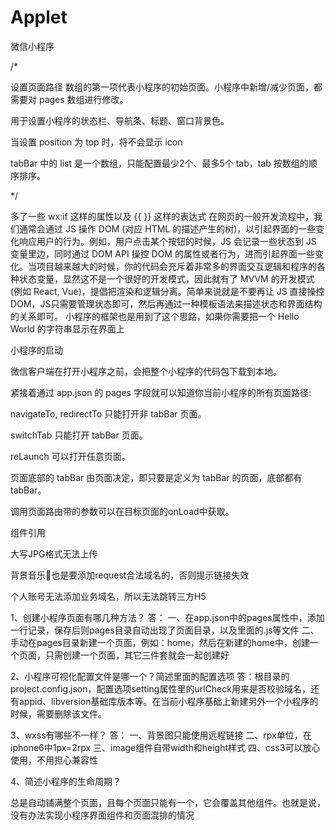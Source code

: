# Applet
微信小程序

/*

设置页面路径 数组的第一项代表小程序的初始页面。小程序中新增/减少页面，都需要对 pages 数组进行修改。

用于设置小程序的状态栏、导航条、标题、窗口背景色。

当设置 position 为 top 时，将不会显示 icon

tabBar 中的 list 是一个数组，只能配置最少2个、最多5个 tab，tab 按数组的顺序排序。 

*/

多了一些 wx:if 这样的属性以及 {{ }} 这样的表达式 在网页的一般开发流程中，我们通常会通过 JS 操作 DOM (对应 HTML 的描述产生的树)，以引起界面的一些变化响应用户的行为。例如，用户点击某个按钮的时候，JS 会记录一些状态到 JS 变量里边，同时通过 DOM API 操控 DOM 的属性或者行为，进而引起界面一些变化。当项目越来越大的时候，你的代码会充斥着非常多的界面交互逻辑和程序的各种状态变量，显然这不是一个很好的开发模式，因此就有了 MVVM 的开发模式(例如 React, Vue)，提倡把渲染和逻辑分离。简单来说就是不要再让 JS 直接操控 DOM，JS只需要管理状态即可，然后再通过一种模板语法来描述状态和界面结构的关系即可。 小程序的框架也是用到了这个思路，如果你需要把一个 Hello World 的字符串显示在界面上

小程序的启动

微信客户端在打开小程序之前，会把整个小程序的代码包下载到本地。

紧接着通过 app.json 的 pages 字段就可以知道你当前小程序的所有页面路径:

navigateTo, redirectTo 只能打开非 tabBar 页面。

switchTab 只能打开 tabBar 页面。

reLaunch 可以打开任意页面。

页面底部的 tabBar 由页面决定，即只要是定义为 tabBar 的页面，底部都有 tabBar。

调用页面路由带的参数可以在目标页面的onLoad中获取。

组件引用

大写JPG格式无法上传

背景音乐🎵也是要添加request合法域名的，否则提示链接失效

个人账号无法添加业务域名，所以无法跳转三方H5

1、创建小程序页面有哪几种方法？
答：
一、在app.json中的pages属性中，添加一行记录，保存后则pages目录自动出现了页面目录，以及里面的.js等文件
二、手动在pages目录新建一个页面，例如：home，然后在新建的home中，创建一个页面，只需创建一个页面，其它三件套就会一起创建好

2、小程序可视化配置文件是哪一个？简述里面的配置选项
答：根目录的project.config.json，配置选项setting属性里的urlCheck用来是否校验域名，还有appid、libversion基础库版本等。在当前小程序基础上新建另外一个小程序的时候，需要删除该文件。

3、wxss有哪些不一样？
答：
一、背景图只能使用远程链接
二、rpx单位，在iphone6中1px=2rpx
三、image组件自带width和height样式
四、css3可以放心使用，不用担心兼容性

4、简述小程序的生命周期？

<web-view>总是自动铺满整个页面，且每个页面只能有一个<web-view>，它会覆盖其他组件。也就是说，没有办法实现小程序界面组件和<web-view>页面混排的情况
